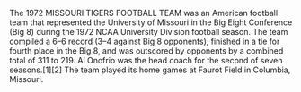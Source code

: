 The 1972 MISSOURI TIGERS FOOTBALL TEAM was an American football team that represented the University of Missouri in the Big Eight Conference (Big 8) during the 1972 NCAA University Division football season. The team compiled a 6–6 record (3–4 against Big 8 opponents), finished in a tie for fourth place in the Big 8, and was outscored by opponents by a combined total of 311 to 219. Al Onofrio was the head coach for the second of seven seasons.[1][2] The team played its home games at Faurot Field in Columbia, Missouri.
